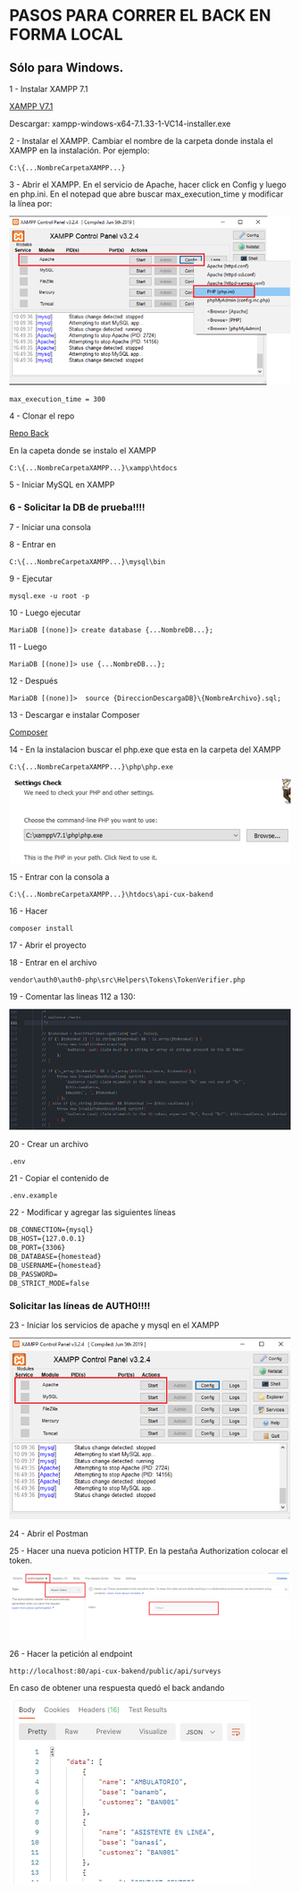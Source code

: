 # PASOS PARA CORRER EL BACK EN FORMA LOCAL
## Sólo para Windows.

1 - Instalar XAMPP 7.1

[XAMPP V7.1](https://sourceforge.net/projects/xampp/files/XAMPP%20Windows/7.1.33/)

Descargar: xampp-windows-x64-7.1.33-1-VC14-installer.exe

2 - Instalar el XAMPP. Cambiar el nombre de la carpeta donde instala el XAMPP en la instalación. Por ejemplo:


```
C:\{...NombreCarpetaXAMPP...}
```

3 - Abrir el XAMPP. En el servicio de Apache, hacer click en Config y luego en php.ini. En el notepad que abre buscar max_execution_time y modificar la línea por: 

![SingleList](./imgsReadme/imgPto3.png)

```
max_execution_time = 300
```

4 - Clonar el repo 

[Repo Back](https://github.com/customer-scoops/api-cux-bakend)

En la capeta donde se instalo el XAMPP

```
C:\{...NombreCarpetaXAMPP...}\xampp\htdocs
```

5 - Iniciar MySQL en XAMPP

### 6 - Solicitar la DB de prueba!!!!

7 - Iniciar una consola

8 - Entrar en

```
C:\{...NombreCarpetaXAMPP...}\mysql\bin
```

9 - Ejecutar 

```
mysql.exe -u root -p
```

10 - Luego ejecutar 

```
MariaDB [(none)]> create database {...NombreDB...};
```

11 - Luego
 
```
MariaDB [(none)]> use {...NombreDB...};
```

12 - Después

```
MariaDB [(none)]>  source {DireccionDescargaDB}\{NombreArchivo}.sql;
```

13 - Descargar e instalar Composer 

[Composer](https://getcomposer.org/download/)

14 - En la instalacion buscar el php.exe que esta en la carpeta del XAMPP 

```
C:\{...NombreCarpetaXAMPP...}\php\php.exe
```

![SingleList](./imgsReadme/imgPto14.png)

15 - Entrar con la consola a 

```
C:\{...NombreCarpetaXAMPP...}\htdocs\api-cux-bakend
```

16 - Hacer 

```
composer install
```

17 - Abrir el proyecto

18 - Entrar en el archivo 

```
vendor\auth0\auth0-php\src\Helpers\Tokens\TokenVerifier.php
```

19 - Comentar las lineas 112 a 130:

![SingleList](./imgsReadme/imgPto19.png)
	 
20 - Crear un archivo

```
.env
```

21 - Copiar el contenido de 

```
.env.example
```

22 - Modificar y agregar las siguientes líneas
```
DB_CONNECTION={mysql}
DB_HOST={127.0.0.1}
DB_PORT={3306}
DB_DATABASE={homestead}
DB_USERNAME={homestead}
DB_PASSWORD=
DB_STRICT_MODE=false

```

### Solicitar las líneas de AUTH0!!!!

23 - Iniciar los servicios de apache y mysql en el XAMPP

![SingleList](./imgsReadme/imgPto23.png)

24 - Abrir el Postman

25 - Hacer una nueva poticion HTTP. En la pestaña Authorization colocar el token. 

![SingleList](./imgsReadme/imgPto25.png)

26 - Hacer la petición al endpoint 

```
http://localhost:80/api-cux-bakend/public/api/surveys
```
En caso de obtener una respuesta quedó el back andando

![SingleList](./imgsReadme/imgPto26.png)